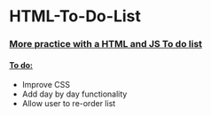 <h1> HTML-To-Do-List </h1>
<h3> <ins> More practice with a HTML and JS To do list </ins> </h3>
<h4> <ins>To do:</ins> </h4>
<ul>
  <li> Improve CSS </li>
  <li> Add day by day functionality </li>
  <li>Allow user to re-order list</li>
</ul>
